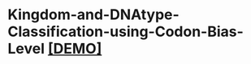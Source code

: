 # Kingdom-and-DNAtype-Classification-using-Codon-Bias-Level [[DEMO]](http://codonusage.herokuapp.com/)
